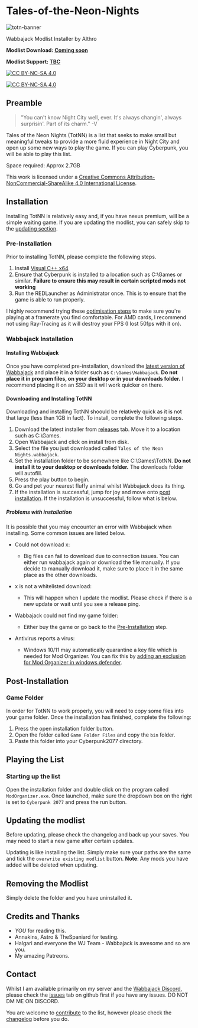 # Tales-of-the-Neon-Nights

![totn-banner](https://raw.githubusercontent.com/Althro/Tales-of-the-Neon-Nights/main/.github/totn.webp)

Wabbajack Modlist Installer by Althro

**Modlist Download: [Coming soon](https://github.com/Althro/Tales-of-the-Neon-Nights/releases)**

**Modlist Support: [TBC](https://discord.gg/)**

[![CC BY-NC-SA 4.0][cc-by-nc-sa-shield]][cc-by-nc-sa]

[![CC BY-NC-SA 4.0][cc-by-nc-sa-image]][cc-by-nc-sa]

[cc-by-nc-sa]: http://creativecommons.org/licenses/by-nc-sa/4.0/
[cc-by-nc-sa-image]: https://licensebuttons.net/l/by-nc-sa/4.0/88x31.png
[cc-by-nc-sa-shield]: https://img.shields.io/badge/License-CC%20BY--NC--SA%204.0-lightgrey.svg

## Preamble

> "You can't know Night City well, ever. It's always changin', always surprisin'. Part of its charm." -V

Tales of the Neon Nights (TotNN) is a list that seeks to make small but meaningful tweaks to provide a more fluid experience in Night City and open up some new ways to play the game. If you can play Cyberpunk, you will be able to play this list.

Space required: Approx 2.7GB

This work is licensed under a
[Creative Commons Attribution-NonCommercial-ShareAlike 4.0 International License][cc-by-nc-sa].

## Installation

Installing TotNN is relatively easy and, if you have nexus premium, will be a simple waiting game. If you are updating the modlist, you can safely skip to the [updating section](#updating).

### Pre-Installation

Prior to installing TotNN, please complete the following steps.

1. Install [Visual C++ x64](https://aka.ms/vs/16/release/vc_redist.x64.exe) 
2. Ensure that Cyberpunk is installed to a location such as C:\Games or similar. **Failure to ensure this may result in certain scripted mods not working**
3. Run the REDLauncher as Administrator once. This is to ensure that the game is able to run properly.

I highly recommend trying these [optimisation steps](https://exputer.com/guides/best-cyberpunk-2077-pc-settings-for-high-fps/) to make sure you're playing at a framerate you find comfortable. For AMD cards, I recommend not using Ray-Tracing as it will destroy your FPS (I lost 50fps with it on).

### Wabbajack Installation

#### Installing Wabbajack

Once you have completed pre-installation, download the [latest version of Wabbajack]((https://github.com/wabbajack-tools/wabbajack/releases)) and place it in a folder such as `C:\Games\Wabbajack`. **Do not place it in program files, on your desktop or in your downloads folder.** I recommend placing it on an SSD as it will work quicker on there.

#### Downloading and Installing TotNN

Downloading and installing TotNN shoould be relatively quick as it is not that large (less than 1GB in fact). To install, complete the following steps.

1. Download the latest installer from [releases](https://github.com/Althro/Tales-of-the-Neon-Nights/releases) tab. Move it to a location such as C:\Games.
2. Open Wabbajack and click on install from disk.
3. Select the file you just downloaded called `Tales of the Neon Nights.wabbajack`.
4. Set the installation folder to be somewhere like C:\Games\TotNN. **Do not install it to your desktop or downloads folder.** The downloads folder will autofill.
5. Press the play button to begin.
6. Go and pet your nearest fluffy animal whilst Wabbajack does its thing.
7. If the installation is successful, jump for joy and move onto [post installation](#post-installation). If the installation is unsuccessful, follow what is below.

##### Problems with installation

It is possible that you may encounter an error with Wabbajack when installing. Some common issues are listed below.

- Could not download x:
	- Big files can fail to download due to connection issues. You can either run wabbajack again or download the file manually. If you decide to manually download it, make sure to place it in the same place as the other downloads.

- x is not a whitelisted download:

	 - This will happen when I update the modlist. Please check if there is a new update or wait until you see a release ping.

- Wabbajack could not find my game folder:

	- Either buy the game or go back to the [Pre-Installation](#pre-installation) step.

- Antivirus reports a virus:
	- Windows 10/11 may automatically quarantine a key file which is needed for Mod Organizer. You can fix this by [adding an exclusion for Mod Organizer in windows defender](https://www.thewindowsclub.com/exclude-a-folder-from-windows-security-scan).

## Post-Installation

### Game Folder

In order for TotNN to work properly, you will need to copy some files into your game folder. Once the installation has finished, complete the following:

1. Press the open installation folder button.
2. Open the folder called `Game Folder Files` and copy the `bin` folder.
3. Paste this folder into your Cyberpunk2077 directory.

## Playing the List

### Starting up the list
Open the installation folder and double click on the program called `ModOrganizer.exe`. Once launched, make sure the dropdown box on the right is set to `Cyberpunk 2077` and press the run button.

## Updating the modlist

Before updating, please check the changelog and back up your saves. You may need to start a new game after certain updates.

Updating is like installing the list. Simply make sure your paths are the same and tick the `overwrite existing modlist` button. **Note**: Any mods you have added will be deleted when updating.

## Removing the Modlist
Simply delete the folder and you have uninstalled it.

## Credits and Thanks

- _YOU_ for reading this.
- Annakins, Astro & TheSpaniard for testing.
- Halgari and everyone the WJ Team - Wabbajack is awesome and so are you.
- My amazing Patreons.

## Contact

Whilst I am available primarily on my server and the [Wabbajack Discord](https://discord.gg/wabbajack), please check the [issues](https://github.com/Althro/Tales-of-the-Neon-Nights/issues) tab on github first if you have any issues. DO NOT DM ME ON DISCORD.

You are welcome to [contribute](https://github.com/Althro/Tales-of-the-Neon-Nights/blob/main/Contributing.md) to the list, however please check the [changelog](https://github.com/Althro/Tales-of-the-Neon-Nights/blob/main/Changelog.md) before you do.
